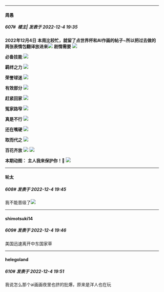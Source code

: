 

*****

####  周愚  
##### 607#         楼主| 发表于 2022-12-4 19:35

<strong>2022年12月4日</strong>
<strong>本周比较忙，就留了点世界杯和AI作画的帖子~所以把过去做的两张表情包翻译放进来</strong><strong><img src="https://static.saraba1st.com/image/smiley/face2017/025.png" referrerpolicy="no-referrer"></strong>
<strong>剧情需要</strong>
<strong><img src="https://p.sda1.dev/8/fd55da97a84ef159aa0bfc9cb6a3eefb/japan1.png" referrerpolicy="no-referrer"></strong>

<strong>必备技能</strong>
<strong><img src="https://p.sda1.dev/8/cefc7a9c6242a73db7657805678d03fc/book.jpg" referrerpolicy="no-referrer"></strong>

<strong>羁绊之力</strong>
<strong><img src="https://p.sda1.dev/8/1faedbb3aee4c5d4c212870215a14f31/japan2.png" referrerpolicy="no-referrer"></strong>

<strong>荣誉球迷</strong>
<strong><img src="https://p.sda1.dev/8/90f68795084c2a687470926fa62fecbf/india.png" referrerpolicy="no-referrer"></strong>

<strong>有效部分</strong>
<strong><img src="https://p.sda1.dev/8/a0d8c2bf8705a116a1bd517709d4b395/line.png" referrerpolicy="no-referrer"></strong>

<strong>赶紧回家</strong>
<strong><img src="https://p.sda1.dev/8/70915e97838165d276d0fd4bc9d7472e/us.jpg" referrerpolicy="no-referrer"></strong>

<strong>冤家路窄</strong>
<strong><img src="https://p.sda1.dev/8/c5eacaf90be997660da21583fa715e57/german.png" referrerpolicy="no-referrer"></strong>

<strong>真是不行</strong>
<strong><img src="https://p.sda1.dev/8/2b34eba69fdb3a1d7d191d367c92f2ee/rolling.gif" referrerpolicy="no-referrer"></strong>

<strong>还在嘴硬</strong>
<strong><img src="https://p.sda1.dev/8/2a49e95d1ba44f104254005b38ed79de/germany.png" referrerpolicy="no-referrer"></strong>

<strong>取而代之</strong>
<strong><img src="https://p.sda1.dev/8/3c75d3850a06d9366ec223c2d82c8ca9/santa.jpg" referrerpolicy="no-referrer"></strong>

<strong>百花齐放</strong>
<strong><img src="https://p.sda1.dev/8/f47c5ad4ec3551eacbcb5c972b5323cd/qq.jpg" referrerpolicy="no-referrer"></strong>
<strong><img src="https://p.sda1.dev/8/52f517708c0be697bc0c3c22e3ffb6dc/qq2.jpg" referrerpolicy="no-referrer"></strong>

<strong>本期动图：</strong>
<strong>主人我来保护你！🐶</strong>
<strong><img src="https://p.sda1.dev/8/ebc47891c67bde8ec2f7cf0191c219f1/rule.gif" referrerpolicy="no-referrer"></strong>



*****

####  轮太  
##### 608#       发表于 2022-12-4 19:45

我不能晋级了<img src="https://static.saraba1st.com/image/smiley/face2017/053.png" referrerpolicy="no-referrer">

*****

####  shimotsuki14  
##### 609#       发表于 2022-12-4 19:46

美国迅速离开中东国家草

*****

####  helegoland  
##### 610#       发表于 2022-12-4 19:51

我说怎么那个ai画画夜里也挤的批爆，原来是洋人也在玩

